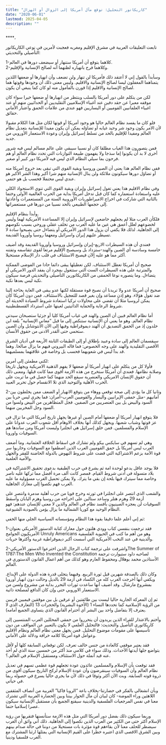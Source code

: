 ```yaml
---
title: "كاريكاتور التحليل: توقع مآل أمريكا إلى الزوال أو الهزال"
date: "2020-06-01"
lastmod: 2025-04-05
description: ""
---
```

****،

تابعت التعليقات العربية في مشرق الإقليم ومغربه فعجبت لأمرين في نوعي الكاريكاتور التأصيلي والتحديثي:

1-كلاهما يتوقع أن أمريكا ستنهار أو سيضعف دورها في العالم.  
2-وكلاهما فرح بانهياره لظنهما أنه لصالح الإنسانية والإقليم.

وسأبدأ بالقول إني لا أعتقد ذلك فأمريكا لن تنهار ولن تضعف وأن انهيارها أو ضعفها اللذين يتمناهما المغفلون ليسا لصالح الإنسانية والاقليم. وليس معنى ذلك أن وجودها وقوتها هما لصالح الإنسانية والاقليم إذا قورن بالمأمول منه لو كان كما ينبغي أن يكون.

لكن من يتكلم على دور أمريكا بالسلب وينتظر من انهيارها أو ضعفها خيرا سواء كان موقفه معبرا عن حقد دفين عند أغبياء الإسلاميين التقليديين أو الحداثيين منهم أو عند اغبياء العلمانيين القوميين أو اليساريين فهو عندي من علامات الحمق واعتبار الأماني حقائق.

فلو كان ما يفسد نظام العالم حاليا هو وجود أمريكا أو قوتها لكان مثل هذا الكلام مقبولا لأن الامر يكون وجود شر وحيد غيابه أو تضاؤله يمكن أن يكون مفيدا للإنسانية بتعديل نظام العالم ومفيدا للإقليم بالحد من تسلط إسرائيل وإيران وعودة الاستعمار الأوروبي من جديد.

فمن يتصورون هذا الغياب مطلقا كان أو نسبيا سيبقي على عالم مسالم ليس فيه شرور أخرى لا بد أن يكونوا إما سذجا ولا يفهمون طبيعة التوازنات التي تحدد نظام العالم أو هم فرحون بما سيلي النظام الذي ليس فيه لأمريكا دور كبير أو صغير.

ففي نظام العالم هذا يعني أن الصين وروسيا وبقية القوى التي تبقى بعد خروج أمريكا منه أو تضاؤل دورها سيكونون ملائكة ولن ينال الإنسانية منهم شرا أكبر وهذا الشر الأكبر هو عندي ليس محتملا فحسب بل هو حتمي.

وفي نظام الاقليم هذا يعني تغول إسرائيل وإيران وبقية القوى التي تنوي الاستحواذ الكلي عليه واستعادة استعماره كما كان قبل تدخل أمريكا بداية من الحرب العالمية الأولى وختما بالثانية التي شاركت في اخراج الامبراطوريات الأوروبية الستة من المستعمرات وأعادتها إلى حجمها الطبيعي بالحد نسبيا من دورها في مستعمراتها.

وأبدأ بنظام الإقليم.   
فلكأن العرب مثلا لم يجعلهم خاضعين لإسرائيل وإيران إلا المساعدة الأمريكية لهما وليس لخضوعهم لعلل أعمق هي عين ما عليه العرب من تخلف عقلي وروحي بسبب نكوصهم إلى الجاهلية. لذلك فلا يكفي أن يزول هذا الدور الأمريكي أو يتضاءل حتى يصبحوا سادة لا تسيطر عليهم إيران واسرائيل ومعهما روسيا وأوروبا القديمة.

فعندي أن هذه السيطرات الاربع-إيران وإسرائيل وروسيا وأوروبا القديمة وقد أضيف خامسة وسادسة أي الصين والهند-ستزداد بل وسيصبح الإقليم مرتعا لقوى تتقاسمه وتفتنه أكثر مما هو عليه اٍلآن فيصبح الاستئناف في قلب دار الإسلام مستحيلا.

صحيح أن أمريكا تعطل الاستئناف. لكن تعطيلها يبقى دائما حادا من الفوضى الممكنة والمترتبة على هذه السيطرات الست التي ستتغول بمجرد أن يفقد الدور الامريكي أو يتضاءل. وما يتصوره نوعا الحمقى من الكاريكاتورين التأصيلي والتحديثي فرصة سيكون نكبة ليس بعدها نكبة.

صحيح أن أمريكا عدو ولا تريدنا أن نصبح قوة مستقلة لكنها عدو يبقى في الغاية بحاجة إلينا ضد تغول هؤلاء. وهو إذن مساعد وإن بغير قصد للتعجيل بالاستئناف. فمن دون أمريكا كان يمكن لروسيا مثلا أن تقضي على محاولات تركيا استعادة شروط السيادة الحديثة أي شروط الرعاية والحماية الذاتيتين لعينها على استرداد القسطنطينية.

أما نظام العالم فبين أن الصين والهند في غياب أمريكا كليا أو جزئيا ستصبحان سيدتي نظام العالم. وهو ما يعني أن الإنسانية ستنكص إلى ما قبل “معاني الإنسانية” بلغة ابن خلدون إذ من الحمق التصديق أن الهند ديموقراطية وفيها إلى الآن الأنتوشابل وأن الصين ستحمي حتى القدر الادنى من حقوق الأنسان.

سيقسمان العالم إلى سادة وعبيد بإطلاق أو إلى الطبقات الثابتة الأربعة في أديان الشرق الأقصى التقليدية والهند على وجه الخصوص: فما قاله البيروني فيهم ما يزال صالحا. وهما قد بدآ ليس في شعوبهما فحسب بل وخاصة في علاقتهما بمسلميهما.

لكني مطمئن إلى أمرين:  
فأولا كل من يتكلم على انهيار أمريكا أو ضعفها لا يفهم الذهنية الامريكية ويجهل تاريخا وصلابة نظامها. فعندي أن أمريكا ستخرج من هذه الازمة أقوى مما كانت قبلها. ومعنى ذلك أن حقوق الإنسان الامريكي والعنصرية سيقع الحد منهما كما حصل في ما تربت على الحرب الأهلية والتوحيد الذي تلا الانقسام حول تحرير العبيد.

2-وثانيا كل ما يؤدي إلى صحة توقعي ووهاء من يتوقع الانهيار أو الضعف ممن يخلطون بين أمانيهم -مثل حمقى الإيرانيين واليسار والقوميين العرب-أمران: فما يجري ليس حربا بين السود والبيض بل بين العنصريين من الصفين. فجل المتظاهرين من البيض ولسوا من السود وجل المخربين منهما.

فلا يتوقع انهيار أمريكا أو ضعفها أمام الصين أو غيرها يجهل تاريخ أمريكا التي ما تزال في عز قوتها وشباب شعبها. ويجهل كذلك أنها بخلاف الاوهام أقل شعوب العرب عدوانا على الإسلام والمسلمين. فمن خلق إسرائيل هي انجلترا وليست أمريكا ومن ساندها هم السوفيات واوروبا.

وهي لم تسهم في سايكس بيكو ولم تشارك في اسقاط الخلاقة العثمانية. وما أضعف العرب ليس أمريكا بل حمق القوميين العرب الذين اصطفوا مع السوفيات وحاربوا سر قوة الأمة بزعم الاشتراكية التي قضت على شروط النهوض بالدولة الحاضنة للفقر والجهل والأمية العلمية.

فلا يوجد عاقل يدعو لوحدة امة ثم يشرع في حرب الطبقية بدعوى تحقيق الاشتراكية في بلاد متسولة في أدنى شروط القيام. فمصر كانت ألف مرة أفضل مما تركها عليه ناصر وخاصة مما سيترك فيها بلحة إن بقي ما يترك. ولا يمكن تحميل الغرب مسؤولية ما عليه العرب فهم نكصوا إلى معارك الجاهلية.

والشعب الذي انتصر على انجلترا في ثورته وخرج قويا من حرب أهلية مدمرة وانتصر على أزمة 29 وهزم هتلر وساعد ستالين على اخراجه من روسيا وهزم اليابان وأسقط السوفيات لن يعجزه الصينيون بأفسد نظام في العالم والذين لا معنى للإنسان عندهم: فهو النظام الوحيد مع كوريا الشمالية ما يزال يؤمن بالعبودية الشيوعية.

ثم إني أعلم علما دقيقا بقوة هذا النظام ومؤسساته السياسية الجلي منها الخفي:

1-فقد ترجمت بنفسي كتاب وودي هلتون حول معارك كتابة الدستور الأمريكي بعنوان الأمريكيون الجوامح Unruly Americans وهو من أهم ما كتب في الحيوية الفلسفية والدينية في عند النخب الأمريكية التي أسست أكبر ديموقراطية غربية وأكثرها حريات.

2-واشرفت على ترجمة كتاب الرجال الذين اخترعوا الدستور الأمريكيThe Summer of 1787:The Men Who Invented the Constitution لصاحبه داود ستيوارت ترجمة الأستاذين محمد بوهلال ومحفوظ العارم وهو كذلك من أهم اعمال القانون الدستوري في العالم.

وكان ذلك بالصدفة شهرين قبل ثورة الربيع. وفيهما يتجلى قدرة هذه الدولة على الإبداع. ويكفي أنها أخرجت الغرب كله من الكساد في أزمة 29 بالديل وحالت دون انهيار أوروبا بمشروع مارشال. وقد أضيف أنها ساعدت ثورات التحرر بداية من مشروع ولسن من الاستعمار الاوروبي حتى وإن كان الدافع لمصلحة ذاتية.

ثم إن المعركة الجارية حاليا ليست بين طائفتين أو عرقين بل بين موققين قيميين قريبين من الرؤية الإسلامية كما تحددها النساء 1 (الأخوة البشرية) والحجرات 13 (التعارف الذي لا يعترف إلا بتفاضل واحد بين البشر أي احترام القانون الذي يتساوى الجميع أمامه).

وأختم بالاعتذار للقراء الذين يريدون أن يتحرروا من حمقى المحللين العرب المنتسبين إلى كاريكاتوري التأصيل والتحديث: فالتحليل العلمي لا يكون بالتعبير عن المواقف من دون تأسيسها على مقومات موضوع التحليل. فمن يجهل معنى نظام العالم ونظام الاقليم وعوامل قوة أمريكا كلامه خرافة ودلالة على الأماني.

فقد يعتبر موقفي كالعادة من جنس خالف تعرف. لكن توقعاتي السابقة كلها أو لأقل بتواضع جلها أيدتها الأحداث. وذلك سواء في كلامي منذ أكثر من خمسين سنة الذي لم أحد عنه قيد أنملة حول الاستئناف ومستقبل الإسلام في العالم.؟.

فقد توقعت بأن الإسلام والمسلمين عائدون عودة تجعلهم قوة عظمى تسهم في تعديل نظام العالم وأن السوفيات سينقرضون وأن عودة الإسلام لركح التاريخ سيكون أقوى من ذروة قوته السابقة. وبت الآن أكثر وثوقا في ذلك لأن ما يجري حاليا يسرع في حصوله ربما في حياتي.

وبأن انشغالي بالفكر في حضارتنا-بخلاف باعة “الروبا فاكيا” الغربية من أنصاف المثقفين اللاهثين وراء الموضة- كان لبيان أن مآل الحوار بيننا وبين الحضارة الغربية التي تشترك معنا في نفس المرجعيات الفلسفية والدينية سيقنع الجميع بأن مستقبل الإنسانية سيكون عصرا إسلاميا حتما.

وربما سيكون ذلك بفضل دور أمريكا التي مثل هذه الازمة ستأنسنها فتقربها من رؤية الإسلام أكثر حتى من الكثير من العرب الذين نكصوا إلى الجاهلية. ذلك أني واثق أن الغرب سيضطر للحلف معنا لأن بقاءهم قوة مؤثرة بات مستحيلا من دوننا في حالة صدام بينهم وبين الشرق الاقصى الذي اعتبره خطرا على القيم الإنسانية التي يمثلها ارثنا المشترك مع الغرب فلسفيا ودينيا.

###

